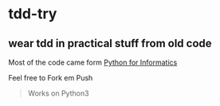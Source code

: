 # tdd-try

## wear tdd in practical stuff from old code

Most of the code came form [Python for Informatics](http://www.pythonlearn.com/book.php)

Feel free to Fork em Push

> Works on Python3

